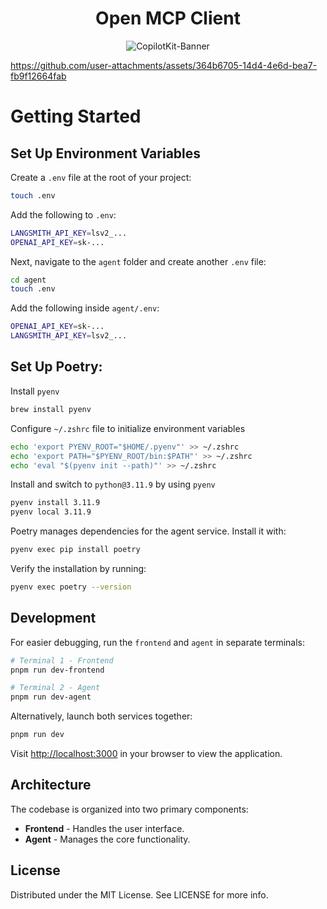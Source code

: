<div align="center">
  
# Open MCP Client

![CopilotKit-Banner](https://github.com/user-attachments/assets/8167c845-0381-45d9-ad1c-83f995d48290)
</div>

https://github.com/user-attachments/assets/364b6705-14d4-4e6d-bea7-fb9f12664fab


# Getting Started

## Set Up Environment Variables 
Create a `.env` file at the root of your project:



```sh
touch .env
```

Add the following to `.env`:


```sh
LANGSMITH_API_KEY=lsv2_...
OPENAI_API_KEY=sk-...
```

Next, navigate to the `agent` folder and create another `.env` file:



```sh
cd agent
touch .env
```

Add the following inside `agent/.env`:

```sh
OPENAI_API_KEY=sk-...
LANGSMITH_API_KEY=lsv2_...
```

## Set Up Poetry:

Install `pyenv`

```sh
brew install pyenv
```

Configure `~/.zshrc` file to initialize environment variables 
```sh
echo 'export PYENV_ROOT="$HOME/.pyenv"' >> ~/.zshrc
echo 'export PATH="$PYENV_ROOT/bin:$PATH"' >> ~/.zshrc
echo 'eval "$(pyenv init --path)"' >> ~/.zshrc
```

Install and switch to `python@3.11.9` by using `pyenv`

```sh
pyenv install 3.11.9
pyenv local 3.11.9
```

Poetry manages dependencies for the agent service. Install it with:


```sh
pyenv exec pip install poetry
```

Verify the installation by running:


```sh
pyenv exec poetry --version
```

## Development

For easier debugging, run the `frontend` and `agent` in separate terminals:


```bash
# Terminal 1 - Frontend
pnpm run dev-frontend

# Terminal 2 - Agent
pnpm run dev-agent
```

Alternatively, launch both services together:


```bash
pnpm run dev
```

Visit [http://localhost:3000](http://localhost:3000) in your browser to view the application.


## Architecture

The codebase is organized into two primary components:


- **Frontend** -  Handles the user interface.
- **Agent** - Manages the core functionality.

## License
Distributed under the MIT License. See LICENSE for more info.
